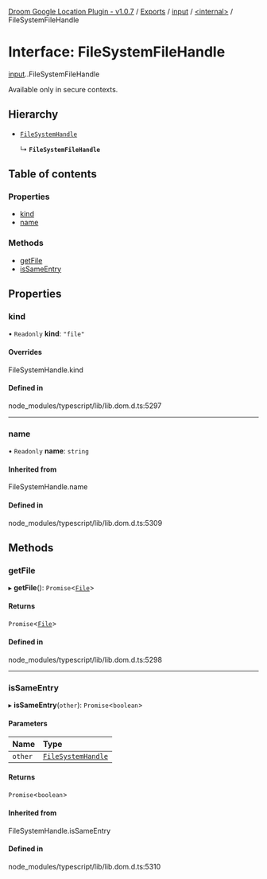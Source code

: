 [Droom Google Location Plugin - v1.0.7](../README.md) / [Exports](../modules.md) / [input](../modules/input.md) / [<internal\>](../modules/input._internal_.md) / FileSystemFileHandle

# Interface: FileSystemFileHandle

[input](../modules/input.md).[<internal>](../modules/input._internal_.md).FileSystemFileHandle

Available only in secure contexts.

## Hierarchy

- [`FileSystemHandle`](../modules/input._internal_.md#filesystemhandle)

  ↳ **`FileSystemFileHandle`**

## Table of contents

### Properties

- [kind](input._internal_.FileSystemFileHandle.md#kind)
- [name](input._internal_.FileSystemFileHandle.md#name)

### Methods

- [getFile](input._internal_.FileSystemFileHandle.md#getfile)
- [isSameEntry](input._internal_.FileSystemFileHandle.md#issameentry)

## Properties

### kind

• `Readonly` **kind**: ``"file"``

#### Overrides

FileSystemHandle.kind

#### Defined in

node_modules/typescript/lib/lib.dom.d.ts:5297

___

### name

• `Readonly` **name**: `string`

#### Inherited from

FileSystemHandle.name

#### Defined in

node_modules/typescript/lib/lib.dom.d.ts:5309

## Methods

### getFile

▸ **getFile**(): `Promise`<[`File`](../modules/input._internal_.md#file)\>

#### Returns

`Promise`<[`File`](../modules/input._internal_.md#file)\>

#### Defined in

node_modules/typescript/lib/lib.dom.d.ts:5298

___

### isSameEntry

▸ **isSameEntry**(`other`): `Promise`<`boolean`\>

#### Parameters

| Name | Type |
| :------ | :------ |
| `other` | [`FileSystemHandle`](../modules/input._internal_.md#filesystemhandle) |

#### Returns

`Promise`<`boolean`\>

#### Inherited from

FileSystemHandle.isSameEntry

#### Defined in

node_modules/typescript/lib/lib.dom.d.ts:5310
